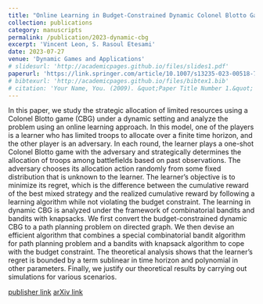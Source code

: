 ```yaml
---
title: "Online Learning in Budget-Constrained Dynamic Colonel Blotto Games"
collection: publications
category: manuscripts
permalink: /publication/2023-dynamic-cbg
excerpt: 'Vincent Leon, S. Rasoul Etesami'
date: 2023-07-27
venue: 'Dynamic Games and Applications'
# slidesurl: 'http://academicpages.github.io/files/slides1.pdf'
paperurl: 'https://link.springer.com/article/10.1007/s13235-023-00518-7'
# bibtexurl: 'http://academicpages.github.io/files/bibtex1.bib'
# citation: 'Your Name, You. (2009). &quot;Paper Title Number 1.&quot; <i>Journal 1</i>. 1(1).'
---
```

In this paper, we study the strategic allocation of limited resources using a Colonel Blotto game (CBG) under a dynamic setting and analyze the problem using an online learning approach. In this model, one of the players is a learner who has limited troops to allocate over a finite time horizon, and the other player is an adversary. In each round, the learner plays a one-shot Colonel Blotto game with the adversary and strategically determines the allocation of troops among battlefields based on past observations. The adversary chooses its allocation action randomly from some fixed distribution that is unknown to the learner. The learner’s objective is to minimize its regret, which is the difference between the cumulative reward of the best mixed strategy and the realized cumulative reward by following a learning algorithm while not violating the budget constraint. The learning in dynamic CBG is analyzed under the framework of combinatorial bandits and bandits with knapsacks. We first convert the budget-constrained dynamic CBG to a path planning problem on directed graph. We then devise an efficient algorithm that combines a special combinatorial bandit algorithm for path planning problem and a bandits with knapsack algorithm to cope with the budget constraint. The theoretical analysis shows that the learner’s regret is bounded by a term sublinear in time horizon and polynomial in other parameters. Finally, we justify our theoretical results by carrying out simulations for various scenarios.

[publisher link](https://link.springer.com/article/10.1007/s13235-023-00518-7)  [arXiv link](https://arxiv.org/abs/2103.12833)
